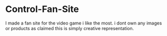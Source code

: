 # Control-Fan-Site
I made a fan site for the video game i like the most. i dont own any images or products as claimed this is simply creative representation.
